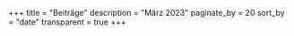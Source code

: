 +++
title = "Beiträge"
description = "März 2023"
paginate_by = 20
sort_by = "date"
transparent = true
+++